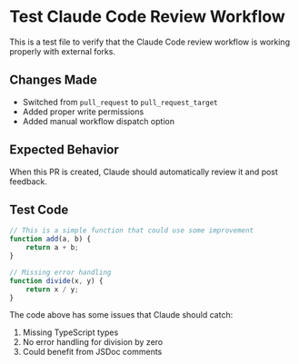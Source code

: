 # Test Claude Code Review Workflow

This is a test file to verify that the Claude Code review workflow is working properly with external forks.

## Changes Made
- Switched from `pull_request` to `pull_request_target` 
- Added proper write permissions
- Added manual workflow dispatch option

## Expected Behavior
When this PR is created, Claude should automatically review it and post feedback.

## Test Code
```typescript
// This is a simple function that could use some improvement
function add(a, b) {
    return a + b;
}

// Missing error handling
function divide(x, y) {
    return x / y;
}
```

The code above has some issues that Claude should catch:
1. Missing TypeScript types
2. No error handling for division by zero
3. Could benefit from JSDoc comments